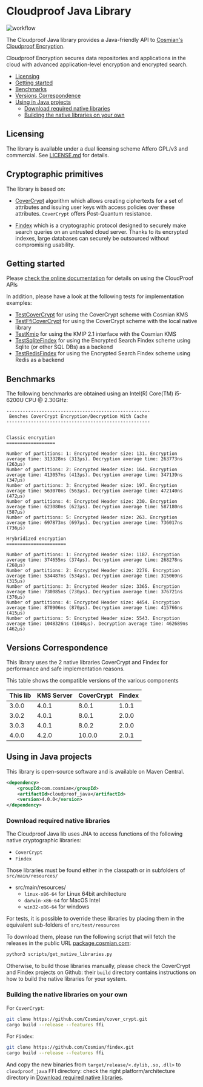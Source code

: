 # Cloudproof Java Library

![workflow](https://github.com/Cosmian/cloudproof_java/actions/workflows/maven.yml/badge.svg)

The Cloudproof Java library provides a Java-friendly API to [Cosmian's Cloudproof Encryption](https://docs.cosmian.com/cloudproof_encryption/use_cases_benefits/).

Cloudproof Encryption secures data repositories and applications in the cloud with advanced application-level encryption and encrypted search.

<!-- toc -->

- [Licensing](#licensing)
- [Getting started](#getting-started)
- [Benchmarks](#benchmarks)
- [Versions Correspondence](#versions-correspondence)
- [Using in Java projects](#using-in-java-projects)
  - [Download required native libraries](#download-required-native-libraries)
  - [Building the native libraries on your own](#building-the-native-libraries-on-your-own)

<!-- tocstop -->

## Licensing

The library is available under a dual licensing scheme Affero GPL/v3 and commercial. See [LICENSE.md](LICENSE.md) for details.

## Cryptographic primitives

The library is based on:

- [CoverCrypt](https://github.com/Cosmian/cover_crypt) algorithm which allows
creating ciphertexts for a set of attributes and issuing user keys with access
policies over these attributes. `CoverCrypt` offers Post-Quantum resistance.

- [Findex](https://github.com/Cosmian/findex) which is a cryptographic protocol designed to securely make search queries on
an untrusted cloud server. Thanks to its encrypted indexes, large databases can
securely be outsourced without compromising usability.

## Getting started

Please [check the online documentation](https://docs.cosmian.com/cloudproof_encryption/use_cases_benefits/) for details on using the CloudProof APIs

In addition, please have a look at the following tests for implementation examples:

- [TestCoverCrypt](./src/test/java/com/cosmian/TestKmsCoverCrypt.java) for using the CoverCrypt scheme with Cosmian KMS
- [TestFfiCoverCrypt](./src/test/java/com/cosmian/TestNativeCoverCrypt.java) for using the CoverCrypt scheme with the local native library
- [TestKmip](./src/test/java/com/cosmian/TestKmip.java) for using the KMIP 2.1 interface with the Cosmian KMS
- [TestSqliteFindex](./src/test/java/com/cosmian/findex/TestSqlite.java) for using the Encrypted Search Findex scheme using Sqlite (or other SQL DBs) as a backend
- [TestRedisFindex](./src/test/java/com/cosmian/findex/TestRedis.java) for using the Encrypted Search Findex scheme using Redis as a backend

## Benchmarks

The following benchmarks are obtained using an Intel(R) Core(TM) i5-6200U CPU @
2.30GHz:

```
-----------------------------------------------------
 Benches CoverCrypt Encryption/Decryption With Cache
-----------------------------------------------------


Classic encryption
==================

Number of partitions: 1: Encrypted Header size: 131. Encryption average time: 313328ns (313µs). Decryption average time: 263773ns (263µs)
Number of partitions: 2: Encrypted Header size: 164. Encryption average time: 413057ns (413µs). Decryption average time: 347139ns (347µs)
Number of partitions: 3: Encrypted Header size: 197. Encryption average time: 563070ns (563µs). Decryption average time: 472140ns (472µs)
Number of partitions: 4: Encrypted Header size: 230. Encryption average time: 623080ns (623µs). Decryption average time: 587180ns (587µs)
Number of partitions: 5: Encrypted Header size: 263. Encryption average time: 697873ns (697µs). Decryption average time: 736017ns (736µs)

Hrybridized encryption
======================

Number of partitions: 1: Encrypted Header size: 1187. Encryption average time: 374655ns (374µs). Decryption average time: 268278ns (268µs)
Number of partitions: 2: Encrypted Header size: 2276. Encryption average time: 534487ns (534µs). Decryption average time: 315069ns (315µs)
Number of partitions: 3: Encrypted Header size: 3365. Encryption average time: 730085ns (730µs). Decryption average time: 376721ns (376µs)
Number of partitions: 4: Encrypted Header size: 4454. Encryption average time: 870906ns (870µs). Decryption average time: 415766ns (415µs)
Number of partitions: 5: Encrypted Header size: 5543. Encryption average time: 1048326ns (1048µs). Decryption average time: 462689ns (462µs)
```

## Versions Correspondence

This library uses the 2 native libraries CoverCrypt and Findex for performance and safe implementation reasons.

This table shows the compatible versions of the various components

| This lib | KMS Server | CoverCrypt | Findex |
|----------|------------|------------|--------|
| 3.0.0    | 4.0.1      | 8.0.1      | 1.0.1  |
| 3.0.2    | 4.0.1      | 8.0.1      | 2.0.0  |
| 3.0.3    | 4.0.1      | 8.0.2      | 2.0.0  |
| 4.0.0    | 4.2.0      | 10.0.0     | 2.0.1  |

## Using in Java projects

This library is open-source software and is available on Maven Central.

```xml
<dependency>
    <groupId>com.cosmian</groupId>
    <artifactId>cloudproof_java</artifactId>
    <version>4.0.0</version>
</dependency>
```

### Download required native libraries

The Cloudproof Java lib uses JNA to access functions of the following native cryptographic libraries:

- `CoverCrypt`
- `Findex`

Those libraries must be found either in the classpath or in subfolders of `src/main/resources/`

- src/main/resources/
  - `linux-x86-64` for Linux 64bit architecture
  - `darwin-x86-64` for MacOS Intel
  - `win32-x86-64` for windows

For tests, it is possible to override these libraries by placing them in the equivalent sub-folders of `src/test/resources`

To download them, please run the following script that will fetch the releases in the public URL [package.cosmian.com](https://package.cosmian.com):

```bash
python3 scripts/get_native_libraries.py
```

Otherwise, to build those libraries manually, please check the CoverCrypt and Findex projects on Github: their `build` directory contains instructions on how to build the native libraries for your system.

### Building the native libraries on your own

For `CoverCrypt`:

```bash
git clone https://github.com/Cosmian/cover_crypt.git
cargo build --release --features ffi
```

For `Findex`:

```bash
git clone https://github.com/Cosmian/findex.git
cargo build --release --features ffi
```

And copy the new binaries from `target/release/<.dylib,.so,.dll>` to `cloudproof_java` FFI directory: check the right platform/architecture directory in [Download required native libraries](#download-required-native-libraries).


